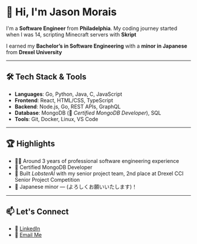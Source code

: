 # 👋 Hi, I'm Jason Morais

I'm a **Software Engineer** from **Philadelphia**. My coding journey started when I was 14, scripting Minecraft servers with **Skript**

I earned my **Bachelor’s in Software Engineering** with a **minor in Japanese** from **Drexel University**

---

## 🛠️ Tech Stack & Tools

- **Languages**: Go, Python, Java, C, JavaScript
- **Frontend**: React, HTML/CSS, TypeScript
- **Backend**: Node.js, Go, REST APIs, GraphQL
- **Database**: MongoDB (📜 *Certified MongoDB Developer*), SQL
- **Tools**: Git, Docker, Linux, VS Code

---

## 🏆 Highlights

- 👨‍💻 Around 3 years of professional software engineering experience
- 📜 Certified MongoDB Developer
- 🦞 Built *LobsterAI* with my senior project team, 2nd place at Drexel CCI Senior Project Competition
- 🌸 Japanese minor — (よろしくお願いいたします)！

---

## 📫 Let's Connect

- 💼 [LinkedIn](https://www.linkedin.com/in/jason-morais-06b629164/)  
- 📧 [Email Me](mailto:jasonmorais02@gmail.com)  
